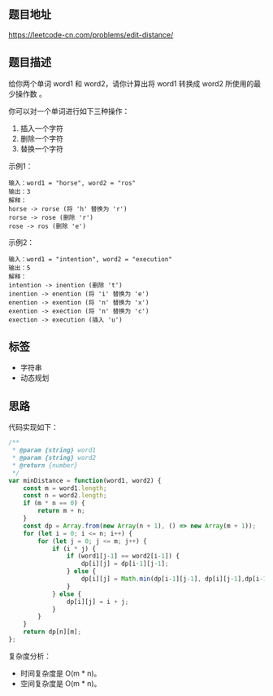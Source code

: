## 题目地址

https://leetcode-cn.com/problems/edit-distance/

## 题目描述

给你两个单词 word1 和 word2，请你计算出将 word1 转换成 word2 所使用的最少操作数 。

你可以对一个单词进行如下三种操作：

1. 插入一个字符
2. 删除一个字符
3. 替换一个字符

示例1：
```
输入：word1 = "horse", word2 = "ros"
输出：3
解释：
horse -> rorse (将 'h' 替换为 'r')
rorse -> rose (删除 'r')
rose -> ros (删除 'e')
```

示例2：
```
输入：word1 = "intention", word2 = "execution"
输出：5
解释：
intention -> inention (删除 't')
inention -> enention (将 'i' 替换为 'e')
enention -> exention (将 'n' 替换为 'x')
exention -> exection (将 'n' 替换为 'c')
exection -> execution (插入 'u')
```

## 标签

- 字符串
- 动态规划

## 思路

代码实现如下：
```javascript
/**
 * @param {string} word1
 * @param {string} word2
 * @return {number}
 */
var minDistance = function(word1, word2) {
    const m = word1.length;
    const n = word2.length;
    if (m * n == 0) {
        return m + n;
    }
    const dp = Array.from(new Array(n + 1), () => new Array(m + 1));
    for (let i = 0; i <= n; i++) {
        for (let j = 0; j <= m; j++) {
            if (i * j) {
                if (word1[j-1] == word2[i-1]) {
                    dp[i][j] = dp[i-1][j-1];
                } else {
                    dp[i][j] = Math.min(dp[i-1][j-1], dp[i][j-1],dp[i-1][j]) + 1;
                }
            } else {
                dp[i][j] = i + j;
            }
        }
    }
    return dp[n][m];
};
```

复杂度分析：

- 时间复杂度是 O(m * n)。
- 空间复杂度是 O(m * n)。
